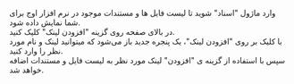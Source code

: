 <p>وارد ماژول "اسناد" شوید تا لیست فایل ها و مستندات موجود در نرم افزار اوج برای شما نمایش داده شود.<br>در بالای صفحه روی گزینه "افزودن لینک" کلیک کنید.<br>با کلیک بر روی "افزودن لینک"، یک پنجره جدید باز می‌شود که میتوانید لینک و نام مورد نظر را وارد کنید.<br>سپس با استفاده از گزینه ی "افزودن" لینک مورد نظر به لیست فایل و مستندات اضافه خواهد شد.</p>